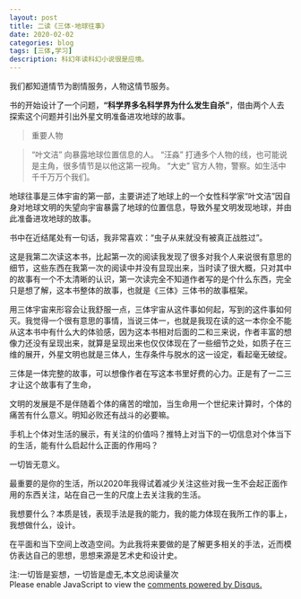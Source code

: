 ```yaml
---
layout: post
title: 二读《三体·地球往事》
date: 2020-02-02
categories: blog
tags: [三体,学习]
description: 科幻年读科幻小说很是应境。
---
```


我们都知道情节为剧情服务，人物这情节服务。

书的开始设计了一个问题，**“科学界多名科学界为什么发生自杀”**，借由两个人去探索这个问题并引出外星文明准备进攻地球的故事。

>重要人物

>“叶文洁” 向暴露地球位置信息的人。
>“汪淼” 打通多个人物的线，也可能说是主角，很多情节是以他这第一视角。
>“大史” 官方人物，警察。如生活中千千万万个我们。

地球往事是三体宇宙的第一部，主要讲述了地球上的一个女性科学家“叶文洁”因自身对地球文明的失望向宇宙暴露了地球的位置信息，导致外星文明发现地球，并由此准备进攻地球的故事。

书中在近结尾处有一句话，我非常喜欢：“虫子从来就没有被真正战胜过”。

这是我第二次读这本书，比起第一次的阅读我发现了很多对我个人来说很有意思的细节，这些东西在我第一次的阅读中并没有显现出来，当时读了很大概，只对其中的故事有一个不太清晰的认识，第一次读完全不知道作者写的是个什么东西，完全只是想了解，这本书整体的故事，也就是《三体》三体书的故事框架。

用三体宇宙来形容会让我舒服一点，三体宇宙从这件事如何起，写到的这件事如何灭。我觉得一个很有意思的事情，当说三体一，也就是我现在读的这一本你全不能从这本书中有什么大的体验感，因为这本书相对后面的二和三来说，作者丰富的想像力还没有呈现出来，就算是呈现出来也仅仅体现在了一些细节之处，如质子在三
维的展开，外星文明也就是三体人，生存条件与脱水的这一设定，看起毫无破绽。

三体是一体完整的故事，可以想像作者在写这本书里好费的心力。正是有了一二三才让这个故事有了生命，

文明的发展是不是伴随着个体的痛苦的增加，当生命用一个世纪来计算时，个体的痛苦有什么意义。明知必败还有战斗的必要嘛。

手机上个体对生活的展示，有关注的价值吗？推特上对当下的一切信息对个体当下的生活，能有什么启起什么正面的作用吗？

一切皆无意义。

最重要的是你的生活，所以2020年我得试着减少关注这些对我一生不会起正面作用的东西关注，站在自己一生的尺度上去关注我的生活。

我想要什么？本质是钱，表现手法是我的能力，我的能力体现在我所工作的事上，我想做什么，设计。

在平面和当下空间上改造空间。为此我将来要做的是了解更多相关的手法，近而模仿表达自己的思想，思想来源是艺术史和设计史。


<span id="busuanzi_container_page_pv">
  注:一切皆是妄想，一切皆是虚无,本文总阅读量<span id="busuanzi_value_page_pv"></span>次
</span>


<script id="dsq-count-scr" src="//huiweishijie.disqus.com/count.js" async></script>

<div id="disqus_thread"></div>
<script>

/**
*  RECOMMENDED CONFIGURATION VARIABLES: EDIT AND UNCOMMENT THE SECTION BELOW TO INSERT DYNAMIC VALUES FROM YOUR PLATFORM OR CMS.
*  LEARN WHY DEFINING THESE VARIABLES IS IMPORTANT: https://disqus.com/admin/universalcode/#configuration-variables*/
/*
var disqus_config = function () {
this.page.url = PAGE_URL;  // Replace PAGE_URL with your page's canonical URL variable
this.page.identifier = PAGE_IDENTIFIER; // Replace PAGE_IDENTIFIER with your page's unique identifier variable
};
*/
(function() { // DON'T EDIT BELOW THIS LINE
var d = document, s = d.createElement('script');
s.src = 'https://huiweishijie.disqus.com/embed.js';
s.setAttribute('data-timestamp', +new Date());
(d.head || d.body).appendChild(s);
})();
</script>
<noscript>Please enable JavaScript to view the <a href="https://disqus.com/?ref_noscript">comments powered by Disqus.</a></noscript>






